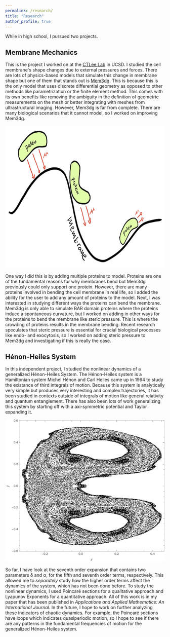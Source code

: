 ```yaml
---
permalink: /research/
title: "Research"
author_profile: true
---
```


While in high school, I pursued two projects.

## Membrane Mechanics

This is the project I worked on at the [CTLee Lab](https://labs.biology.ucsd.edu/ctlee/) in UCSD. I studied the cell membrane's shape changes due to external pressures and forces. There are lots of physics-based models that simulate this change in membrane shape but one of them that stands out is [Mem3dg](https://github.com/RangamaniLabUCSD/Mem3DG). This is because this is the only model that uses discrete differential geometry as opposed to other methods like parametrization or the finite element method. This comes with its own benefits like removing the ambiguity in the definition of geometric measurements on the mesh or better integrating with meshes from ultrastructural imaging. However, Mem3dg is far from complete. There are many biological scenarios that it cannot model, so I worked on improving Mem3dg.

<p align="center">
<img src='/images/Mem3dg.png' width="600" height = "450" >
</p>

One way I did this is by adding multiple proteins to model. Proteins are one of the fundamental reasons for why membranes bend but Mem3dg previously could only support one protein. However, there are many proteins involved in bending the cell membrane in real life, so I added the ability for the user to add any amount of proteins to the model. Next, I was interested in studying different ways the proteins can bend the membrane. Mem3dg is only able to simulate BAR domain proteins where the proteins induce a spontaneous curvature, but I worked on adding in other ways for the proteins to bend the membrane like steric pressure. This is where the crowding of proteins results in the membrane bending. Recent research speculates that steric pressure is essential for crucial biological processes like endo- and exocytosis, so I worked on adding steric pressure to Mem3dg and investigating if this is really the case.

## Hénon-Heiles System

In this independent project, I studied the nonlinear dynamics of a generalized Hénon-Heiles System. The Hénon-Heiles system is a Hamiltonian system Michel Hénon and Carl Heiles came up in 1964 to study the existance of third integrals of motion. Because this system is analytically very simple but produces very interesting and complex trajectories, it has been studied in contexts outside of integrals of motion like general relativity and quantum entanglement. There has also been lots of work generalizing this system by starting off with a axi-symmetric potential and Taylor expanding it. 

<p align="center">
<img src='/images/Henon_Heiles.jpg' width="600" height = "450" >
</p>

So far, I have look at the seventh order expansion that contains two parameters δ and α, for the fifth and seventh order terms, respectively. This allowed me to *separately* study how the higher order terms affect the dynamics of the system, which has not been done before. To study the nonlinear dynamics, I used Poincaré sections for a qualitative approach and Lyapunov Exponents for a quantitative approach. All of this work is in my paper that has been published in *Applications and Applied Mathematics: An International Journal*. In the future, I hope to work on further analyzing these indicators of chaotic dynamics. For example, the Poincaré sections have loops which indicates quasiperiodic motion, so I hope to see if there are any patterns in the fundamental frequencies of motion for the generalized Hénon-Heiles system.